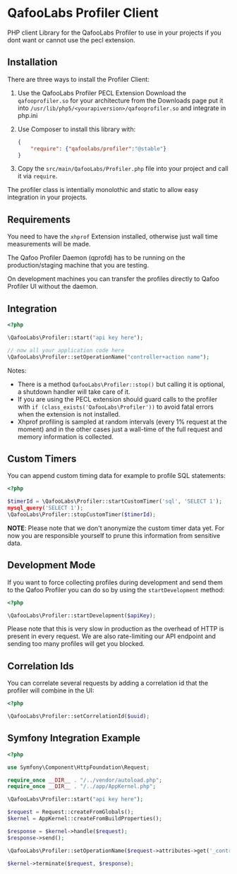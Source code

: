 # QafooLabs Profiler Client

PHP client Library for the QafooLabs Profiler to use in your projects
if you dont want or cannot use the pecl extension.

## Installation

There are three ways to install the Profiler Client:

1. Use the QafooLabs Profiler PECL Extension
   Download the `qafooprofiler.so` for your architecture from the Downloads page
   put it into `/usr/lib/php5/<yourapiversion>/qafooprofiler.so` and integrate in php.ini
2. Use Composer to install this library with:

   ```json
   {
       "require": {"qafoolabs/profiler":"@stable"}
   }
   ```

3. Copy the `src/main/QafooLabs/Profiler.php` file into your project and call it via `require`.

The profiler class is intentially monolothic and static to allow easy
integration in your projects.

## Requirements

You need to have the `xhprof` Extension installed, otherwise just wall time
measurements will be made.

The Qafoo Profiler Daemon (qprofd) has to be running on the production/staging
machine that you are testing.

On development machines you can transfer the profiles directly to Qafoo Profiler UI
without the daemon.

## Integration

```php
<?php

\QafooLabs\Profiler::start("api key here");

// now all your application code here
\QafooLabs\Profiler::setOperationName("controller+action name");
```

Notes:

- There is a method `QafooLabs\Profiler::stop()` but calling it is optional, a
  shutdown handler will take care of it.
- If you are using the PECL extension should guard calls to the profiler with `if (class_exists('QafooLabs\Profiler'))`
  to avoid fatal errors when the extension is not installed.
- Xhprof profiling is sampled at random intervals (every 1% request at the moment)
  and in the other cases just a wall-time of the full request and memory information
  is collected.

## Custom Timers

You can append custom timing data for example to profile SQL statements:

```php
<?php

$timerId = \QafooLabs\Profiler::startCustomTimer('sql', 'SELECT 1');
mysql_query('SELECT 1');
\QafooLabs\Profiler::stopCustomTimer($timerId);
```

**NOTE**: Please note that we don't anonymize the custom timer data yet.  For
now you are responsible yourself to prune this information from sensitive data.

## Development Mode

If you want to force collecting profiles during development and send them to
the Qafoo Profiler you can do so by using the `startDevelopment` method:

```php
<?php

\QafooLabs\Profiler::startDevelopment($apiKey);
```

Please note that this is very slow in production as the overhead of HTTP is present
in every request. We are also rate-limiting our API endpoint and sending too many
profiles will get you blocked.

## Correlation Ids

You can correlate several requests by adding a correlation id that the profiler
will combine in the UI:

```php
<?php

\QafooLabs\Profiler::setCorrelationId($uuid);
```

## Symfony Integration Example

```php
<?php

use Symfony\Component\HttpFoundation\Request;

require_once __DIR__ . "/../vendor/autoload.php";
require_once __DIR__ . "/../app/AppKernel.php";

\QafooLabs\Profiler::start("api key here");

$request = Request::createFromGlobals();
$kernel = AppKernel::createFromBuildProperties();

$response = $kernel->handle($request);
$response->send();

\QafooLabs\Profiler::setOperationName($request->attributes->get('_controller', 'notfound'));

$kernel->terminate($request, $response);
```
